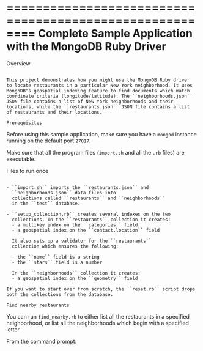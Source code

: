 ========================================================
Complete Sample Application with the MongoDB Ruby Driver
========================================================

Overview
````````

This project demonstrates how you might use the MongoDB Ruby driver
to locate restaurants in a particular New York neighborhood. It uses
MongoDB's geospatial indexing feature to find documents which match
coordinate criteria (longitude/latitude). The ``neighborhoods.json``
JSON file contains a list of New York neighborhoods and their
locations, while the ``restaurants.json`` JSON file contains a list
of restaurants and their locations.

Prerequisites
`````````````

Before using this sample application, make sure you have a ``mongod``
instance running on the default port ``27017``.

Make sure that all the program files (``import.sh`` and all the ``.rb``
files) are executable.

Files to run once
`````````````````

- ``import.sh`` imports the ``restaurants.json`` and
  ``neighborhoods.json`` data files into
  collections called ``restaurants`` and ``neighborhoods``
  in the ``test`` database.

- ``setup_collection.rb`` creates several indexes on the two
  collections. In the ``restaurants`` collection it creates:
  - a multikey index on the ``categories`` field
  - a geospatial index on the ``contact.location`` field
 
  It also sets up a validator for the ``restaurants``
  collection which ensures the following:
 
  - the ``name`` field is a string
  - the ``stars`` field is a number
  
  In the ``neighborhoods`` collection it creates:
  - a geospatial index on the ``geometry`` field

If you want to start over from scratch, the ``reset.rb`` script drops
both the collections from the database.

Find nearby restaurants
```````````````````````

You can run ``find_nearby.rb`` to either list all the restaurants in
a specified neighborhood, or list all the neighborhoods which begin
with a specified letter.

From the command prompt:


